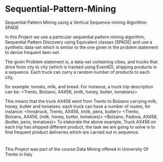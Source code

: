 # Sequential-Pattern-Mining
Sequential Pattern Mining using a Vertical Sequence-mining Algorithm: SPADE

In this Project we use a particular sequential pattern mining algorithm, Sequential Pattern Discovery using Equivalent classes (SPADE) and use a synthetic data-set which is similar to the one given in the problem statement to derive frequent item-set.

The given Problem statement is, a data-set containing cities, and trucks that drive from city to city (which is tracked using EventID), shipping products in a sequence. Each truck
can carry a random number of products to each city, 

for example: tomato, milk, and bread. For instance, a truck trip description can be:
<Trento, Bolzano, AX456, (milk, honey, butter, tomatoes)>

This means that the truck AX456 went from Trento to Bolzano carrying milk, honey, butter and tomatoes. each truck can have a number of routes, for instance:
<Innsbruck, Trento, AX456, (milk, pens, butter)>
<Trento, Bolzano, AX456, (milk, honey, butter, tomatoes)>
<Bolzano, Padova, AX456, (butter, pens, tomatoes)>
To elaborate the above example, Truck AX456 on each trip has shipped different product, the task we are going to solve is to find frequent product deliveries which are carried out
in sequence.

#
This Project was part of the course Data Mining offered in University Of Trento in Italy

